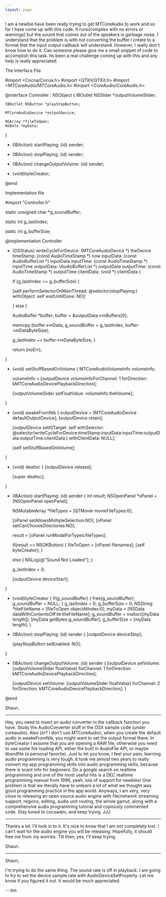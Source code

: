 ```yaml
---
layout: page
---
```


I am a newbie have been really trying to get MTCoreAudio to work and so far I have come up with this code. It runs(compiles with no errors or warnings) but the sound that comes out of the speakers is garbage noise. I understand that the problem is with not converting the buffer I create to a format that the input output callback will understand. However, I really don't know how to do it. Can someone please give me a small snippet of code to accomplish this task. Its been a real challenge coming up with this and any help is really appreciated.

The Interface File
    
#import <Cocoa/Cocoa.h>
#import <QTKit/QTKit.h>
#import <MTCoreAudio/MTCoreAudio.h>
#import <CoreAudio/CoreAudio.h>

@interface Controller : NSObject
{
    IBOutlet NSSlider *outputVolumeSlider;

    IBOutlet NSButton *playStopButton;

    MTCoreAudioDevice *outputDevice;
	
    NSArray *fileToOpen;
    NSData *myData;
}

- (IBAction) startPlaying: (id) sender;
- (IBAction) stopPlaying: (id) sender;

- (IBAction) changeOutputVolume: (id) sender;

- (void)byteCreator;

@end 



Implementation file
    
#import "Controller.h"
 
static unsigned char *g_soundBuffer;

static int g_lastIndex;

static int g_bufferSize;

@implementation Controller

- (OSStatus) writeCycleForDevice: (MTCoreAudioDevice *) theDevice 
		       timeStamp: (const AudioTimeStamp *) now 
		       inputData: (const AudioBufferList *) inputData 
		       inputTime: (const AudioTimeStamp *) inputTime 
		      outputData: (AudioBufferList *) outputData 
		      outputTime: (const AudioTimeStamp *) outputTime 
		      clientData: (void *) clientData
{ 

    if (g_lastIndex >= g_bufferSize) {

	[self performSelectorOnMainThread: @selector(stopPlaying:)
	      withObject: self
	      waitUntilDone: NO];

    } else {

	AudioBuffer *buffer;
	buffer = &outputData->mBuffers[0];
	
	memcpy (buffer->mData, g_soundBuffer + g_lastIndex, buffer->mDataByteSize);

	g_lastIndex += buffer->mDataByteSize;
    }
	
    return (noErr);
    
} 

- (void) setStuffBasedOnVolume
{
    MTCoreAudioVolumeInfo volumeInfo;

    volumeInfo = [outputDevice volumeInfoForChannel: 1 forDirection: kMTCoreAudioDevicePlaybackDirection];

    [outputVolumeSlider setFloatValue: volumeInfo.theVolume];

} 

- (void) awakeFromNib
{
    outputDevice = [MTCoreAudioDevice defaultOutputDevice];
    [outputDevice retain];

    [outputDevice setIOTarget: self
		  withSelector: @selector(writeCycleForDevice:timeStamp:inputData:inputTime:outputData:outputTime:clientData:)
		  withClientData: NULL];

    [self setStuffBasedOnVolume];
    
} 

- (void) dealloc
{
    [outputDevice release];

    [super dealloc];

}

- (IBAction) startPlaying: (id) sender
{
	int result;
	NSOpenPanel *oPanel = [NSOpenPanel openPanel];
	
	NSMutableArray *fileTypes = [QTMovie movieFileTypes:0];
	
	[oPanel setAllowsMultipleSelection:NO];
	[oPanel setCanChooseDirectories:NO];

	result = [oPanel runModalForTypes:fileTypes];
	
	if(result == NSOKButton)
	{
		fileToOpen = [oPanel filenames];
		[self byteCreator];
	}
	
	else
	{
		NSLog(@"Sound Not Loaded");
	}
    
    g_lastIndex = 0;

    [outputDevice deviceStart];

} 

- (void)byteCreator
{
	if(g_soundBuffer)
	{
		free(g_soundBuffer);
		g_soundBuffer = NULL;
	}
	g_lastIndex = 0;
	g_bufferSize = 0;
	NSString *theFileName = [fileToOpen objectAtIndex:0];
	myData = [NSData dataWithContentsOfFile:theFileName]; 
	g_soundBuffer = malloc([myData length]);
	[myData getBytes:g_soundBuffer];
	g_bufferSize = [myData length];
}

- (IBAction) stopPlaying: (id) sender
{
    [outputDevice deviceStop];

    [playStopButton setEnabled: NO];

} 

- (IBAction) changeOutputVolume: (id) sender
{
    [outputDevice setVolume: [outputVolumeSlider floatValue]
		 forChannel: 1
		 forDirection: kMTCoreAudioDevicePlaybackDirection];

    [outputDevice setVolume: [outputVolumeSlider floatValue]
		 forChannel: 2
		 forDirection: kMTCoreAudioDevicePlaybackDirection];
} 

@end 



Shaun.

----

Hey, you need to insert an audio converter in the callback function you have. Study the AudioConverter stuff in the OSX sample code (under coreaudio). Also (or? I don't use MTCoreAudio), when you create the default audio in awakeFromNib, you might want to set the output format there. In byteCreator I assume that you are opening a RAW file, otherwise you need to use some file loading API, either the built in AudioFile API, or maybe libsndfile (a personal favorite).
Just to let you know, I feel your pain, learning audio programming is very tough. It took me almost two years to really convert my app programming skills into audio programming skills, because there is scant info for beginners. Do a google search on realtime programming and one of the most useful hits is a DEC realtime programming manual from 1996, yeah, lots of support for newbies! One problem is that we literally have to unlearn a lot of what we thought was good programming practice in the app world.
Anyways, I am very, very close to releasing an open source audio engine with file/network streaming support, regions, editing, audio unit routing, the whole gamut, along with a comprehensive audio programming tutorial and copiously commented code. Stay tuned to cocoadev, and keep trying. JJJ

----

Thanks a lot. I'll look in to it. It's nice to know that I am not completely lost. I can't wait for the audio engine you will be releasing. Hopefully, it should free me from my worries. Till then, yes, I'll keep trying.

Shaun. 

----

Shaun,

I'm trying to do the same thing.  The sound rate is off in playback.  I am going to try to set the device sample rate with AudioDeviceSetProperty.  Let me know if you figured it out.  It would be much appreciated.

-- tim
